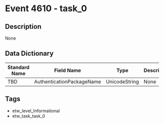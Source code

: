 # Event 4610 - task_0

## Description
None

## Data Dictionary
|Standard Name|Field Name|Type|Description|Sample Value|
|---|---|---|---|---|
|TBD|AuthenticationPackageName|UnicodeString|None|`None`|

## Tags
* etw_level_Informational
* etw_task_task_0